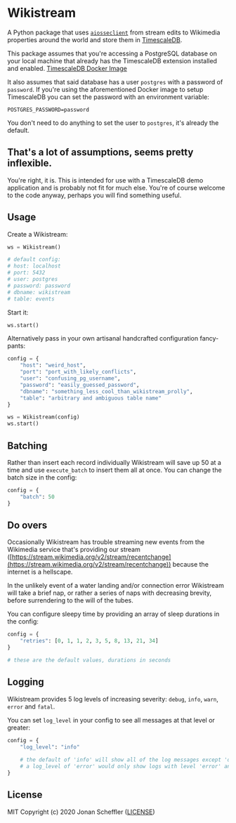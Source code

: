 # Wikistream

A Python package that uses [`aiosseclient`](https://github.com/ebraminio/aiosseclient) from stream edits to Wikimedia properties around the world and store them in [TimescaleDB](https://timescale.com).

This package assumes that you're accessing a PostgreSQL database on your local
machine that already has the TimescaleDB extension installed and enabled. [TimescaleDB Docker Image](https://hub.docker.com/r/timescale/timescaledb/)

It also assumes that said database has a user `postgres` with a password of `password`. If you're using the aforementioned Docker image to setup TimescaleDB you can set the password with an environment variable:

```
POSTGRES_PASSWORD=password
```
You don't need to do anything to set the user to `postgres`, it's already the default.

## That's a lot of assumptions, seems pretty inflexible.

You're right, it is. This is intended for use with a TimescaleDB demo application
and is probably not fit for much else. You're of course welcome to the code anyway,
perhaps you will find something useful.

## Usage
Create a Wikistream:

```python
ws = Wikistream()

# default config:
# host: localhost
# port: 5432
# user: postgres
# password: password
# dbname: wikistream
# table: events
```

Start it:

```python
ws.start()
```

Alternatively pass in your own artisanal handcrafted configuration fancy-pants:

```python
config = {
    "host": "weird_host",
    "port": "port_with_likely_conflicts",
    "user": "confusing_pg_username",
    "password": "easily_guessed_password",
    "dbname": "something_less_cool_than_wikistream_prolly",
    "table": "arbitrary and ambiguous table name"
}

ws = Wikistream(config)
ws.start()
```

## Batching
Rather than insert each record individually Wikistream will save up 50 at a time
and use `execute_batch` to insert them all at once. You can change the batch size
in the config:

```python
config = {
    "batch": 50
}
```

## Do overs
Occasionally Wikistream has trouble streaming new events from the Wikimedia service
that's providing our stream ([https://stream.wikimedia.org/v2/stream/recentchange](https://stream.wikimedia.org/v2/stream/recentchange))
because the internet is a hellscape.

In the unlikely event of a water landing and/or connection error Wikistream will take a brief nap,
or rather a series of naps with decreasing brevity, before surrendering to the will of the tubes.

You can configure sleepy time by providing an array of sleep durations in the config:

```python
config = {
    "retries": [0, 1, 1, 2, 3, 5, 8, 13, 21, 34]
}

# these are the default values, durations in seconds
```

## Logging
Wikistream provides 5 log levels of increasing severity: `debug`, `info`, `warn`, `error` and `fatal`.

You can set `log_level` in your config to see all messages at that level or greater:

```python
config = {
    "log_level": "info"
    
    # the default of 'info' will show all of the log messages except 'debug'
    # a log_level of 'error' would only show logs with level 'error' and 'fatal'
}
```

## License
MIT
Copyright (c) 2020 Jonan Scheffler ([LICENSE](https://github.com/timescale/wikistream/LICENSE.md))
